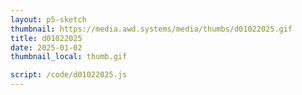 ```yaml
---
layout: p5-sketch
thumbnail: https://media.awd.systems/media/thumbs/d01022025.gif
title: d01022025
date: 2025-01-02
thumbnail_local: thumb.gif

script: /code/d01022025.js
---
```

